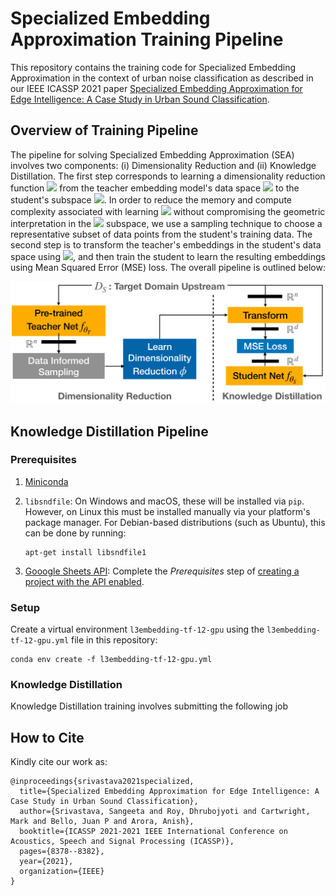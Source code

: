 # Specialized Embedding Approximation Training Pipeline
This repository contains the training code for Specialized Embedding Approximation in the context of urban noise classification as described in our IEEE ICASSP 2021 paper [Specialized Embedding Approximation for Edge Intelligence: A Case Study in Urban Sound Classification](https://ieeexplore.ieee.org/document/9414287).

## Overview of Training Pipeline
The pipeline for solving Specialized Embedding Approximation (SEA) involves two components: (i) Dimensionality Reduction and (ii) Knowledge Distillation. The first step corresponds to learning a dimensionality reduction function <img src="https://render.githubusercontent.com/render/math?math=\phi"> from the teacher embedding model's data space <img src="https://render.githubusercontent.com/render/math?math=\mathbb{R}^n"> to the student's subspace <img src="https://render.githubusercontent.com/render/math?math=\mathbb{R}^d">. In order to reduce the memory and compute complexity associated with learning <img src="https://render.githubusercontent.com/render/math?math=\phi"> without compromising the geometric interpretation in the <img src="https://render.githubusercontent.com/render/math?math=\mathbb{R}^d"> subspace, we use a sampling technique to choose a representative subset of data points from the student's training data. The second step is to transform the teacher's embeddings in the student's data space using <img src="https://render.githubusercontent.com/render/math?math=\phi">, and then train the student to learn the resulting embeddings using Mean Squared Error (MSE) loss. The overall pipeline is outlined below:

<img src="EA_Pipeline-1.png" alt="EA-Pipeline"/>

## Knowledge Distillation Pipeline
### Prerequisites
1. [Miniconda](https://docs.conda.io/en/latest/miniconda.html)
2. `libsndfile`: On Windows and macOS, these will be installed via `pip`. However, on Linux this must be installed manually via your platform's package manager. For Debian-based distributions (such as Ubuntu), this can be done by running:

    ```
    apt-get install libsndfile1
    ```
3. [Gooogle Sheets API](https://developers.google.com/sheets/api/quickstart/python#prerequisites): Complete the _Prerequisites_ step of [creating a project with the API enabled](https://developers.google.com/workspace/guides/create-project).

### Setup
Create a virtual environment `l3embedding-tf-12-gpu` using the `l3embedding-tf-12-gpu.yml` file in this repository:
```
conda env create -f l3embedding-tf-12-gpu.yml
```

### Knowledge Distillation
Knowledge Distillation training involves submitting the following job 

## How to Cite
Kindly cite our work as:

```
@inproceedings{srivastava2021specialized,
  title={Specialized Embedding Approximation for Edge Intelligence: A Case Study in Urban Sound Classification},
  author={Srivastava, Sangeeta and Roy, Dhrubojyoti and Cartwright, Mark and Bello, Juan P and Arora, Anish},
  booktitle={ICASSP 2021-2021 IEEE International Conference on Acoustics, Speech and Signal Processing (ICASSP)},
  pages={8378--8382},
  year={2021},
  organization={IEEE}
}
```
